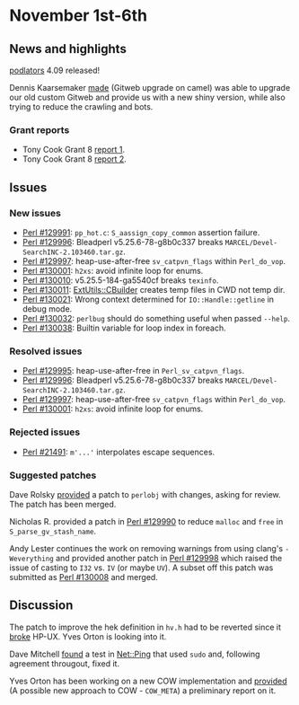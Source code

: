 # November 1st-6th

## News and highlights

[podlators](https://metacpan.org/release/podlators) 4.09 released!

Dennis Kaarsemaker
[made](http://nntp.perl.org/group/perl.perl5.porters/240795) (Gitweb
upgrade on camel) was able to upgrade our old custom Gitweb and provide
us with a new shiny version, while also trying to reduce the crawling
and bots.

### Grant reports

* Tony Cook Grant 8
  [report 1](http://nntp.perl.org/group/perl.perl5.porters/240785).
* Tony Cook Grant 8
  [report 2](http://nntp.perl.org/group/perl.perl5.porters/240786).

## Issues

### New issues

* [Perl #129991](http://rt.perl.org/Ticket/Display.html?id=129991):
  `pp_hot.c`: `S_aassign_copy_common` assertion failure.
* [Perl #129996](http://rt.perl.org/Ticket/Display.html?id=129996):
  Bleadperl v5\.25\.6\-78\-g8b0c337 breaks
  `MARCEL/Devel-SearchINC-2.103460.tar.gz`.
* [Perl #129997](http://rt.perl.org/Ticket/Display.html?id=129997):
  heap-use-after-free `sv_catpvn_flags` within `Perl_do_vop`.
* [Perl #130001](http://rt.perl.org/Ticket/Display.html?id=130001):
  `h2xs`: avoid infinite loop for enums.
* [Perl #130010](http://rt.perl.org/Ticket/Display.html?id=130010):
  v5\.25\.5\-184\-ga5540cf breaks `texinfo`.
* [Perl #130011](http://rt.perl.org/Ticket/Display.html?id=130011):
  [ExtUtils::CBuilder](http://metacpan.org/pod/ExtUtils::CBuilder)
  creates temp files in CWD not temp dir.
* [Perl #130021](http://rt.perl.org/Ticket/Display.html?id=130021):
  Wrong context determined for `IO::Handle::getline` in debug mode.
* [Perl #130032](http://rt.perl.org/Ticket/Display.html?id=130032):
  `perlbug` should do something useful when passed `--help`.
* [Perl #130038](http://rt.perl.org/Ticket/Display.html?id=130038):
  Builtin variable for loop index in foreach.

### Resolved issues

* [Perl #129995](http://rt.perl.org/Ticket/Display.html?id=129995):
  heap-use-after-free in `Perl_sv_catpvn_flags`.
* [Perl #129996](http://rt.perl.org/Ticket/Display.html?id=129996):
  Bleadperl v5\.25\.6\-78\-g8b0c337 breaks
  `MARCEL/Devel-SearchINC-2.103460.tar.gz`.
* [Perl #129997](http://rt.perl.org/Ticket/Display.html?id=129997):
  heap-use-after-free `sv_catpvn_flags` within `Perl_do_vop`.
* [Perl #130001](http://rt.perl.org/Ticket/Display.html?id=130001):
  `h2xs`: avoid infinite loop for enums.

### Rejected issues

* [Perl #21491](http://rt.perl.org/Ticket/Display.html?id=21491):
  `m'...'` interpolates escape sequences.

### Suggested patches

Dave Rolsky
[provided](http://nntp.perl.org/group/perl.perl5.porters/240688)
a patch to `perlobj` with changes, asking for review. The patch
has been merged.

Nicholas R. provided a patch in
[Perl #129990](http://rt.perl.org/Ticket/Display.html?id=129990)
to reduce `malloc` and `free` in `S_parse_gv_stash_name`.

Andy Lester continues the work on removing warnings from using clang's
`-Weverything` and provided another patch in
[Perl #129998](http://rt.perl.org/Ticket/Display.html?id=129998)
which raised the issue of casting to `I32` vs. `IV` (or maybe `UV`). A
subset off this patch was submitted as
[Perl #130008](http://rt.perl.org/Ticket/Display.html?id=130008)
and merged.

## Discussion

The patch to improve the hek definition in `hv.h` had to be reverted
since it [broke](http://nntp.perl.org/group/perl.perl5.porters/240736)
HP-UX. Yves Orton is looking into it.

Dave Mitchell
[found](http://nntp.perl.org/group/perl.perl5.porters/240707)
a test in [Net::Ping](http://metacpan.org/pod/Net::Ping) that used
`sudo` and, following agreement througout, fixed it.

Yves Orton has been working on a new COW implementation and
[provided](http://nntp.perl.org/group/perl.perl5.porters/240799) (A
possible new approach to COW - `COW_META`) a preliminary report on
it.
